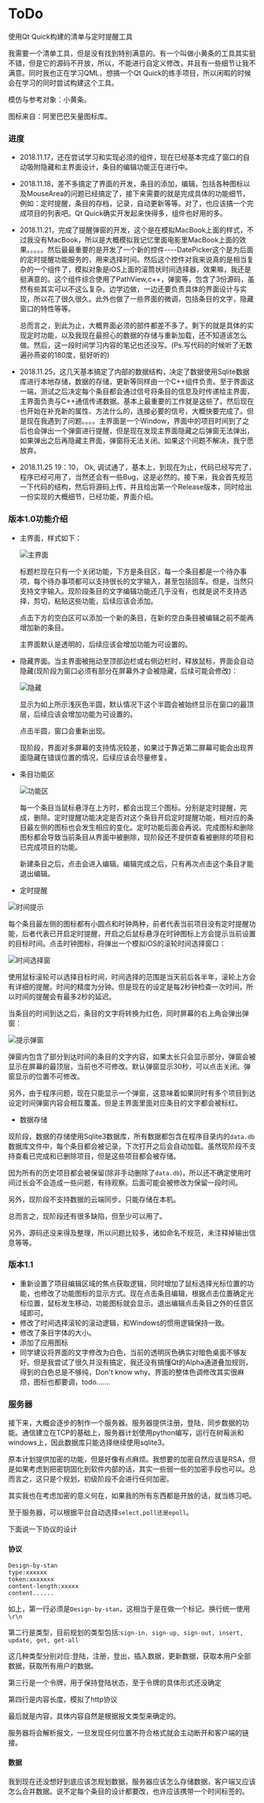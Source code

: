 # ToDo
使用Qt Quick构建的清单与定时提醒工具

我需要一个清单工具，但是没有找到特别满意的。有一个叫做小黄条的工具其实挺不错，但是它的源码不开放，所以，不能进行自定义修改，并且有一些细节让我不满意。同时我也正在学习QML，想搞一个Qt Quick的练手项目，所以闲暇的时候会在学习的同时尝试构建这个工具。

模仿与参考对象：小黄条。

图标来自：阿里巴巴矢量图标库。

### 进度

- 2018.11.17，还在尝试学习和实现必须的组件，现在已经基本完成了窗口的自动吸附隐藏和主界面设计，条目的编辑功能正在进行中。

- 2018.11.18，差不多搞定了界面的开发，条目的添加，编辑，包括各种图标以及MouseArea的问题已经搞定了，接下来需要的就是完成具体的功能细节，例如：定时提醒，条目的存档，记录，自动更新等等。对了，也应该搞一个完成项目的列表吧。Qt Quick确实开发起来快得多，组件也好用的多。

- 2018.11.21，完成了提醒弹窗的开发，这个是在模拟MacBook上面的样式，不过我没有MacBook，所以是大概模拟我记忆里面电影里MacBook上面的效果。。。。。然后最最重要的是开发了一个新的控件----DatePicker这个是为后面的定时提醒功能服务的，用来选择时间。然后这个控件对我来说真的是相当复杂的一个组件了，模拟对象是iOS上面的滚筒状时间选择器，效果嘛，我还是挺满意的。这个组件综合使用了PathView,c++，弹窗等，包含了3份源码，虽然有些其实可以不这么复杂。边学边做，一边还要负责具体的界面设计与实现，所以花了很久很久。此外也做了一些界面的微调，包括条目的文字，隐藏窗口的特性等等。

    总而言之，到此为止，大概界面必须的部件都差不多了。剩下的就是具体的实现定时功能，以及我现在最担心的数据的存储与重新加载，还不知道该怎么做。然后，这一段时间学习内容的笔记也还没写。(Ps.写代码的时候听了无数遍孙燕姿的180度，挺好听的)

- 2018.11.25，这几天基本搞定了内部的数据结构，决定了数据使用Sqlite数据库进行本地存储，数据的存储，更新等同样由一个C++组件负责。至于界面这一端，测试之后决定每个条目都会通过信号将条目的信息及时传递给主界面，主界面负责与C++通信传递数据。基本上最重要的工作就是这些了。然后现在也开始在补充新的属性、方法什么的，连接必要的信号，大概快要完成了。但是现在我遇到了问题。。。。主界面是一个Window，界面中的项目时间到了之后也会弹出一个弹窗进行提醒，但是现在发现主界面隐藏之后弹窗无法弹出，如果弹出之后再隐藏主界面，弹窗将无法关闭。如果这个问题不解决，我宁愿放弃。

- 2018.11.25 19：10， Ok, 调试通了，基本上，到现在为止，代码已经写完了，程序已经可用了，当然还会有一些Bug，这是必然的。接下来，我会首先规范一下代码的结构，然后将源码上传，并且给出第一个Release版本，同时给出一份实现的大概细节，已经功能，界面介绍。



### 版本1.0功能介绍

- 主界面，样式如下：

    ![主界面](images/主界面.png)

    标题栏现在只有一个关闭功能，下方是条目区，每一个条目都是一个待办事项，每个待办事项都可以支持很长的文字输入，甚至包括回车。但是，当然只支持文字输入。现阶段条目的文字编辑功能还几乎没有，也就是说不支持选择，剪切，粘贴这些功能，后续应该会添加。

    点击下方的空白区可以添加一个新的条目，在新的空白条目被编辑之前不能再增加新的条目。

    主界面默认是透明的，后续应该会增加功能为可设置的。

- 隐藏界面。当主界面被拖动至顶部边栏或右侧边栏时，释放鼠标，界面会自动隐藏(现阶段为窗口必须有部分在屏幕外才会被隐藏，后续可能会修改)：

    ![隐藏](images/隐藏.png)

    显示为如上所示浅灰色半圆，默认情况下这个半圆会被始终显示在窗口的最顶层，后续应该会增加功能为可设置的。

    点击半圆，窗口会重新出现。

    现阶段，界面对多屏幕的支持情况较差，如果过于靠近第二屏幕可能会出现界面隐藏在错误位置的情况，后续应该会尽量修复。

- 条目功能区

    ![功能区](images/功能区.png)

    每一个条目当鼠标悬浮在上方时，都会出现三个图标。分别是定时提醒，完成，删除。定时提醒功能决定是否对这个条目开启定时提醒功能，相对应的条目最左侧的图标也会发生相应的变化。定时功能后面会再说。完成图标和删除图标都会导致当前条目从界面中被删除，现阶段还不提供查看被删除的项目和已完成项目的功能。

    新建条目之后，点击会进入编辑。编辑完成之后，只有再次点击这个条目才能退出编辑。

- 定时提醒

![时间提示](images/时间提示.png)

每个条目最左侧的图标都有小圆点和时钟两种，前者代表当前项目没有定时提醒功能，后者代表已开启定时提醒，开启之后鼠标悬浮在时钟图标上方会提示当前设置的目标时间。点击时钟图标，将弹出一个模拟iOS的滚轮时间选择窗口：

![时间选择窗](images/时间选择窗.png)

使用鼠标滚轮可以选择目标时间，时间选择的范围是当天前后各半年，滚轮上方会有详细的提醒。时间的精度为分钟。但是现在的设定是每2秒钟检查一次时间，所以时间的提醒会有最多2秒的延迟。

当条目的时间到达之后，条目的文字将转换为红色，同时屏幕的右上角会弹出弹窗：

![提示弹窗](images/提示弹窗.png)

弹窗内包含了部分到达时间的条目的文字内容，如果太长只会显示部分，弹窗会被显示在屏幕的最顶层，当前也不可修改。默认弹窗显示30秒，可以点击关闭。弹窗显示的位置不可修改。

另外，由于程序问题，现在只能显示一个弹窗，这意味着如果同时有多个项目到达设定时间弹窗内容会相互覆盖。但是主界面里面对应条目的文字都会被标红。

- 数据存储

现阶段，数据的存储使用Sqlite3数据库，所有数据都包含在程序目录内的`data.db`数据库文件中，每个条目都会被记录，下次打开之后会自动加载。虽然现阶段不支持查看已完成和已删除项目，但是这些项目都会被存储。

因为所有的历史项目都会被保留(除非手动删除了`data.db`)，所以还不确定使用时间过长会不会造成一些问题，有待观察。后面可能会被修改为保留一段时间。

另外，现阶段不支持数据的云端同步。只能存储在本机。



总而言之，现阶段还有很多缺陷，但至少可以用了。

另外，源码还没来得及整理，所以问题比较多，诸如命名不规范，未注释掉输出信息等等。



### 版本1.1

- 重新设置了项目编辑区域的焦点获取逻辑，同时增加了鼠标选择光标位置的功能，也修改了功能图标的显示方式。现在点击条目编辑，根据点击位置确定光标位置，鼠标发生移动，功能图标就会显示。退出编辑点击条目之外的任意区域即可。
- 修改了时间选择滚轮的滚动逻辑，和Windows的惯用逻辑保持一致。
- 修改了条目字体的大小。
- 添加了应用图标
- 同学建议将界面的文字修改为白色，当前的透明灰色确实对暗色桌面不够友好。但是我尝试了很久并没有搞定，我还没有搞懂Qt的Alpha通道叠加规则，得到的白色总是不够纯，Don't know why。界面的整体色调修改其实很麻烦，图标也都要调，todo.......



### 服务器

接下来，大概会逐步的制作一个服务器。服务器提供注册，登陆，同步数据的功能。通信建立在TCP的基础上，服务器计划使用python编写，运行在树莓派和windows上，因此数据库只能选择继续使用sqlite3。

原本计划提供加密的功能，但是好像有点麻烦。我想要的加密自然应该是RSA，但是如果考虑到把密钥固化到软件内部的话，其实一些弱一些的加密手段也可以。总而言之，这只是个规划，初级阶段不会进行任何加密。

其实我也在考虑加密的意义何在，如果我的所有东西都是开放的话，就当练习吧。

至于服务器，可以根据平台自动选择`select,poll还是epoll`。

下面说一下协议的设计

#### 协议

~~~
Design-by-stan
type:xxxxxx
token:xxxxxxx
content-length:xxxxx
content......
~~~

如上，第一行必须是`Design-by-stan`，这相当于是在做一个标记。换行统一使用`\r\n`

第二行是类型，目前规划的类型包括:`sign-in, sign-up, sign-out, insert, update, get, get-all`

这几种类型分别对应:登陆，注册，登出，插入数据，更新数据，获取本用户全部数据，获取所有用户的数据。

第三行是一个令牌，用于保持登陆状态，至于令牌的具体形式还没确定

第四行是内容长度，模拟了http协议

最后就是内容，具体内容自然是根据报文类型来确定的。

服务器将会解析报文，一旦发现任何位置不符合格式就会主动断开和客户端的链接。



#### 数据

我到现在还没想好到底应该怎规划数据，服务器应该怎么存储数据，客户端又应该怎么合并数据。说不定每个条目的设计都要改，也许应该携带一个时间标签的。